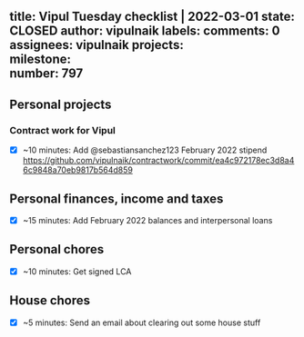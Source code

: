 title:	Vipul Tuesday checklist | 2022-03-01
state:	CLOSED
author:	vipulnaik
labels:	
comments:	0
assignees:	vipulnaik
projects:	
milestone:	
number:	797
--
## Personal projects

### Contract work for Vipul

- [x] ~10 minutes: Add @sebastiansanchez123 February 2022 stipend https://github.com/vipulnaik/contractwork/commit/ea4c972178ec3d8a46c9848a70eb9817b564d859

## Personal finances, income and taxes

- [x] ~15 minutes: Add February 2022 balances and interpersonal loans

## Personal chores

- [x] ~10 minutes: Get signed LCA

## House chores

- [x] ~5 minutes: Send an email about clearing out some house stuff
